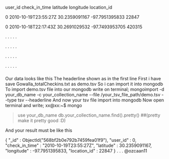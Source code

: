 user_id	    check_in_time	    latitude	    longitude	location_id

0	2010-10-19T23:55:27Z	30.2359091167	-97.7951395833	22847

0	2010-10-18T22:17:43Z	30.2691029532	-97.7493953705	420315

.           .                   .                   .           .

.           .                   .                   .           .

.           .                   .                   .           .

.           .                   .                   .           .

###
Our data looks like this
The headerline shown as in the first line
First i have save Gowalla_totalCheckins.txt as demo.tsv
So i can import it into mongodb
To import demo.tsv file into our mongodb write on terminal;
mongoimport -d your_db_name -c your_collection_name --file /your_tsv_file_path/demo.tsv --type tsv --headerline
And now your tsv file import into mongodb
Now open terminal and write;
xx@xx:~$ mongo
> use your_db_name
> db.your_collection_name.find().pretty()       ##(pretty make it pretty good :D)

And your result must be like this

{
	"_id" : ObjectId("568bf2b0e792b7459fea01f9"),
	"user_id" : 0,
	"check_in_time" : "2010-10-19T23:55:27Z",
	"latitude" : 30.2359091167,
	"longitude" : -97.7951395833,
	"location_id" : 22847
}
.
.
.
@ozcaan11
